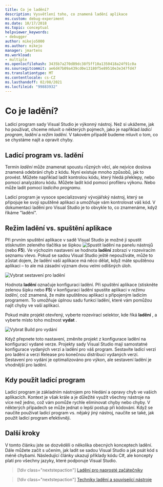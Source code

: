 ```yaml
---
title: Co je ladění?
description: Vysvětlení toho, co znamená ladění aplikace
ms.custom: debug-experiment
ms.date: 10/17/2018
ms.topic: conceptual
helpviewer_keywords:
- debugger
author: mikejo5000
ms.author: mikejo
manager: jmartens
ms.workload:
- multiple
ms.openlocfilehash: 3435b7a270d89dc38f5ff10a1350418a24f91c0a
ms.sourcegitcommit: ae6d47b09a439cd0e13180f5e89510e3e347fd47
ms.translationtype: MT
ms.contentlocale: cs-CZ
ms.lasthandoff: 02/08/2021
ms.locfileid: "99883932"
---
```

# <a name="what-is-debugging"></a>Co je ladění?

Ladicí program sady Visual Studio je výkonný nástroj. Než si ukážeme, jak ho používat, chceme mluvit o některých pojmech, jako je například *ladicí program*, *ladění* a *režim ladění*. V takovém případě budeme mluvit o tom, co se chystáme najít a opravit chyby.

## <a name="debugger-vs-debugging"></a>Ladicí program vs. ladění

Termín *ladění* může znamenat spoustu různých věcí, ale nejvíce doslova znamená odebrání chyb z kódu. Nyní existuje mnoho způsobů, jak to provést. Můžete například ladit kontrolou kódu, který hledá překlepy, nebo pomocí analyzátoru kódu. Můžete ladit kód pomocí profileru výkonu. Nebo může ladit pomocí *ladicího programu*.

Ladicí program je vysoce specializovaný vývojářský nástroj, který se připojuje ke svojí spuštěné aplikaci a umožňuje vám kontrolovat váš kód. V dokumentaci ladění pro Visual Studio je to obvykle to, co znamenáme, když říkáme "ladění".

## <a name="debug-mode-vs-running-your-app"></a>Režim ladění vs. spuštění aplikace

Při prvním spuštění aplikace v sadě Visual Studio je možné ji spustit stisknutím zeleného tlačítka se šipkou ![Spustit ladění](../debugger/media/dbg-tour-start-debugging.png "Spustit ladění") na panelu nástrojů (nebo **F5**). Ve výchozím nastavení se hodnota **ladění** zobrazí v rozevíracím seznamu vlevo. Pokud se sadou Visual Studio ještě nepoužíváte, může to zůstat dojem, že ladění vaší aplikace má něco dělat, když máte spuštěnou aplikaci – to ale má zásadní význam dvou velmi odlišných úloh.

![Vybrat sestavení pro ladění](../debugger/media/what-is-debugging-debug-build.png)

Hodnota **ladění** označuje konfiguraci ladění. Při spuštění aplikace (stiskněte zelenou šipku nebo **F5**) v konfiguraci ladění spustíte aplikaci v *režimu ladění*, což znamená, že máte spuštěnou aplikaci s připojeným ladicím programem. To umožňuje úplnou sadu funkcí ladění, které vám pomůžou najít chyby ve vaší aplikaci.

Pokud máte projekt otevřený, vyberte rozevírací selektor, kde říká **ladění** , a vyberte místo toho možnost **vydat** .

![Vybrat Build pro vydání](../debugger/media/what-is-debugging-release-build.png)

Když přepnete toto nastavení, změníte projekt z konfigurace ladění na konfiguraci vydané verze. Projekty sady Visual Studio mají samostatné konfigurace vydaných verzí a ladění pro váš program. Sestavíte ladicí verzi pro ladění a verzi Release pro konečnou distribuci vydaných verzí. Sestavení pro vydání je optimalizováno pro výkon, ale sestavení ladění je vhodnější pro ladění.

## <a name="when-to-use-a-debugger"></a>Kdy použít ladicí program

Ladicí program je základním nástrojem pro hledání a opravy chyb ve vašich aplikacích. Kontext je však krále a je důležité využít všechny nástroje na více než jedno, což vám pomůže rychle eliminovat chyby nebo chyby. V některých případech se může jednat o lepší postup při kódování. Když se naučíte používat ladicí program vs. nějaký jiný nástroj, naučíte se také, jak použít ladicí program efektivněji.

## <a name="next-steps"></a>Další kroky

V tomto článku jste se dozvěděli o několika obecných konceptech ladění. Dále můžete začít s učením, jak ladit se sadou Visual Studio a jak psát kód s méně chybami. Následující články ukazují příklady kódu C#, ale koncepty platí pro všechny jazyky, které podporuje Visual Studio.

> [!div class="nextstepaction"]
> [Ladění pro naprosté začátečníky](../debugger/debugging-absolute-beginners.md)

> [!div class="nextstepaction"]
> [Techniky ladění a související nástroje](../debugger/write-better-code-with-visual-studio.md)
